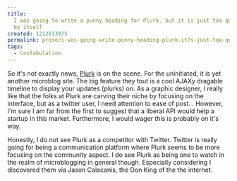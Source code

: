 ```yaml
---
title:
  I was going to write a punny heading for Plurk, but it is just too quirky all
  by itself
created: 1212613975
permalink: prose/i-was-going-write-punny-heading-plurk-it?s-just-too-quirky-all-itself
tags:
  - Confabulation
---
```


So it's not exactly news, <a title="Yet Another Microblog As A Service." href="http://www.plurk.com/" target="_blank">Plurk</a> is on the scene. For the uninitiated, it is yet another microblog site. The big feature they tout is a cool AJAXy dragable timeline to display your updates (plurks) on. As a graphic designer, I really like that the folks at Plurk are carving their niche by focusing on the interface, but as a twitter user, I need attention to ease of post. . However, I'm sure I am far from the first to suggest that a liberal API would help a startup in this market. Furthermore, I would wager this is probably on it's way.

Honestly, I do not see Plurk as a competitor with Twitter. Twitter is really going for being a communication platform where Plurk seems to be more focusing on the community aspect. I do see Plurk as being one to watch in the realm of microblogging in general though. Especially considering I discovered them via Jason Calacanis, the Don King of the the internet.
